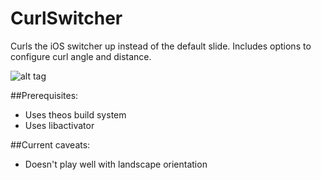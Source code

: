 CurlSwitcher
============

Curls the iOS switcher up instead of the default slide. Includes options to configure curl angle and distance.

![alt tag](https://raw.github.com/8BitAce/CurlSwitcher/master/Example.png)

##Prerequisites:
* Uses theos build system
* Uses libactivator

##Current caveats:
* Doesn't play well with landscape orientation
